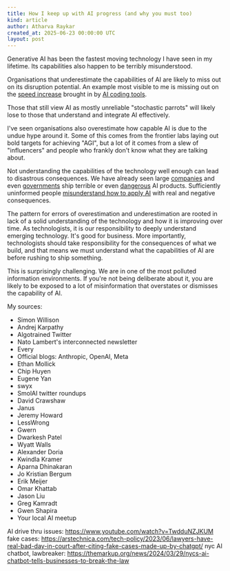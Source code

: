 ```yaml
---
title: How I keep up with AI progress (and why you must too)
kind: article
author: Atharva Raykar
created_at: 2025-06-23 00:00:00 UTC
layout: post
---
```

Generative AI has been the fastest moving technology I have seen in my lifetime. Its capabilities also happen to be terribly misunderstood.

Organisations that underestimate the capabilities of AI are likely to miss out on its disruption potential. An example most visible to me is missing out on the [speed increase](https://www.youtube.com/watch?v=KVZ3vMx_aJ4) brought in by [AI coding tools](/blog/2025/05/29/ai-assisted-coding/).

Those that still view AI as mostly unreliable "stochastic parrots" will likely lose to those that understand and integrate AI effectively.

I've seen organisations also overestimate how capable AI is due to the undue hype around it. Some of this comes from the frontier labs laying out bold targets for achieving "AGI", but a lot of it comes from a slew of "influencers" and people who frankly don't know what they are talking about.

Not understanding the capabilities of the technology well enough can lead to disastrous consequences. We have already seen large [companies](https://www.youtube.com/watch?v=TwdduNZJKUM) and even [governments](https://themarkup.org/news/2024/03/29/nycs-ai-chatbot-tells-businesses-to-break-the-law) ship terrible or even [dangerous](https://simonwillison.net/2025/Jun/16/the-lethal-trifecta/#this-is-a-very-common-problem) AI products. Sufficiently uninformed people [misunderstand how to apply AI](https://arstechnica.com/tech-policy/2023/06/lawyers-have-real-bad-day-in-court-after-citing-fake-cases-made-up-by-chatgpt/) with real and negative consequences.

The pattern for errors of overestimation and underestimation are rooted in lack of a solid understanding of the technology and how it is improving over time. As technologists, it is our responsibility to deeply understand emerging technology. It's good for business. More importantly, technologists should take responsibility for the consequences of what we build, and that means we must understand what the capabilities of AI are before rushing to ship something.

This is surprisingly challenging. We are in one of the most polluted information environments. If you're not being deliberate about it, you are likely to be exposed to a lot of misinformation that overstates or dismisses the capability of AI.

My sources:
* Simon Willison
* Andrej Karpathy
* Algotrained Twitter
* Nato Lambert's interconnected newsletter
* Every
* Official blogs: Anthropic, OpenAI, Meta
* Ethan Mollick
* Chip Huyen
* Eugene Yan
* swyx
* SmolAI twitter roundups
* David Crawshaw
* Janus
* Jeremy Howard
* LessWrong
* Gwern
* Dwarkesh Patel
* Wyatt Walls
* Alexander Doria
* Kwindla Kramer
* Aparna Dhinakaran
* Jo Kristian Bergum
* Erik Meijer
* Omar Khattab
* Jason Liu
* Greg Kamradt
* Gwen Shapira
* Your local AI meetup


AI drive thru issues: https://www.youtube.com/watch?v=TwdduNZJKUM
fake cases: https://arstechnica.com/tech-policy/2023/06/lawyers-have-real-bad-day-in-court-after-citing-fake-cases-made-up-by-chatgpt/
nyc AI chatbot, lawbreaker: https://themarkup.org/news/2024/03/29/nycs-ai-chatbot-tells-businesses-to-break-the-law
